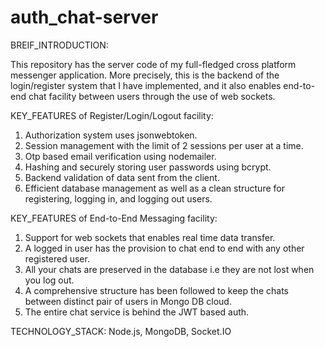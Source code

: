 # auth_chat-server

BREIF_INTRODUCTION:

This repository has the server code of my full-fledged cross platform messenger application.
More precisely, this is the backend of the login/register system that I have implemented, and 
it also enables end-to-end chat facility between users through the use of web sockets.

KEY_FEATURES of Register/Login/Logout facility:

1) Authorization system uses jsonwebtoken.
2) Session management with the limit of 2 sessions per user at a time.
3) Otp based email verification using nodemailer.
4) Hashing and securely storing user passwords using bcrypt.
5) Backend validation of data sent from the client.
6) Efficient database management as well as a clean structure for registering, logging in, and logging out users.

KEY_FEATURES of End-to-End Messaging facility:

1) Support for web sockets that enables real time data transfer.
2) A logged in user has the provision to chat end to end with any other registered user.
3) All your chats are preserved in the database i.e they are not lost when you log out.
4) A comprehensive structure has been followed to keep the chats between distinct pair of users in Mongo DB cloud.
5) The entire chat service is behind the JWT based auth.

TECHNOLOGY_STACK: Node.js, MongoDB, Socket.IO
